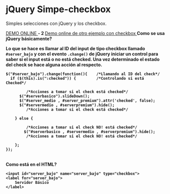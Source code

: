 jQuery Simpe-checkbox
=====================

Simples selecciones con jQuery y los checkbox.

<a target="_new" href="http://jsfiddle.net/5Wj2U/">
DEMO ONLINE
</a>

<b>
- 2 
</b><a target="_new" href="http://jsfiddle.net/c7R8p/">
Demo online de otro ejemplo con checkbox
</a>

<b>
Como se usa jQuery básicamente?
<b />

Lo que se hace es llamar al ID del input de tipo checkbox llamado <code>#server_bajo</code> y con el evento <code>.change()</code> de jQuery iniciar un control para saber si el <b>input</b> está o no está checked. Una vez determinado el estado del check se hace alguna acción al respecto. 

    $("#server_bajo").change(function(){    /*Llamando al ID del check*/
      if ($(this).is(":checked")) {         /*Controlando si está Checked*/
          
             /*Acciones a tomar si el check está checked*/
          $("#serverbasico").slideDown();
          $("#server_medio , #server_premium").attr('checked', false);
          $("#servermedio , #serverpremium").hide();
             /*Acciones a tomar si el check está checked*/
             
        } else {
        
             /*Acciones a tomar si el check NO! está checked*/
            $("#serverbasico , #servermedio , #serverpremium").hide();
             /*Acciones a tomar si el check NO! está checked*/
             
        };
    });

<br>
<b>
Como está en el HTML?
<b />

    <input id="server_bajo" name="server_bajo" type="checkbox">
    <label for="server_bajo">
        Servidor Básico
    </label>
